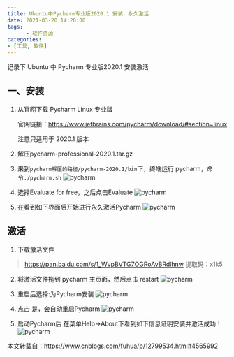 ```yaml
---
title: Ubuntu中Pycharm专业版2020.1 安装，永久激活
date: 2021-03-20 14:20:00
tags: 
      - 软件资源
categories: 
- [工具, 软件]
---
```


记录下 Ubuntu 中 Pycharm 专业版2020.1 安装激活

<!--more-->

## 一、安装
1. 从官网下载 Pycharm Linux 专业版

   官网链接：https://www.jetbrains.com/pycharm/download/#section=linux

   注意只适用于 2020.1 版本

2. 解压pycharm-professional-2020.1.tar.gz

3. 来到`pycharm解压的路径/pycharm-2020.1/bin`下，终端运行 pycharm，命令`./pycharm.sh`
   ![pycharm](https://cdn.jsdelivr.net/gh/cs-cshi/image-host/softwares/pycharm_sh.jpg)

4. 选择Evaluate for free，之后点击Evaluate
   ![pycharm](https://cdn.jsdelivr.net/gh/cs-cshi/image-host/softwares/pycharm_evaluate.jpg)

5. 在看到如下界面后开始进行永久激活Pycharm
   ![pycharm](https://cdn.jsdelivr.net/gh/cs-cshi/image-host/softwares/pycharm_welcome.jpg)

## 激活
1. 下载激活文件
> https://pan.baidu.com/s/1_WvpBVTG7OGRoAvBRdlhnw
> 提取码：x1k5

2. 将激活文件拖到 pycharm 主页面，然后点击 restart
   ![pycharm](https://cdn.jsdelivr.net/gh/cs-cshi/image-host/softwares/pycharm_activation_restart.jpg)

3. 重启后选择:为Pycharm安装
   ![pycharm](https://cdn.jsdelivr.net/gh/cs-cshi/image-host/softwares/pycharm_activation_install.jpg)

4. 点击 是，会自动重启Pycharm
   ![pycharm](https://cdn.jsdelivr.net/gh/cs-cshi/image-host/softwares/pycharm_activation_agent_success.jpg)

5. 启动Pycharm后 在菜单Help->About下看到如下信息证明安装并激活成功！
   ![pycharm](https://cdn.jsdelivr.net/gh/cs-cshi/image-host/softwares/pycharm_about.jpg)


本文转载自：https://www.cnblogs.com/fuhua/p/12799534.html#4565992